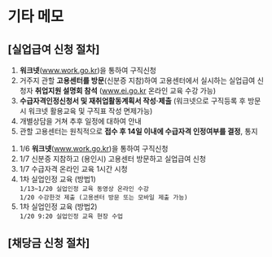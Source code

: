 # 기타 메모

## [실업급여 신청 절차]

1. **워크넷**(www.work.go.kr)을 통하여 구직신청
1. 거주지 관할 **고용센터를 방문**(신분증 지참)하여 고용센터에서 실시하는 실업급여 신청자 **취업지원 설명회 참석**
   (www.ei.go.kr 온라인 교육 수강 가능)
1. **수급자격인정신청서 및 재취업활동계획서 작성·제출**
   (워크넷으로 구직등록 후 방문시 워크넷 활용교육 및 구직표 작성 면제가능)
1. 개별상담을 거쳐 추후 일정에 대하여 안내
1. 관할 고용센터는 원칙적으로 **접수 후 14일 이내에 수급자격 인정여부를 결정**, 통지

<!-- 실업급여의 의의

- 구직급여, 취업촉진 수당
- 자영업자 출신은 연장급여, 조기재취업 수당 제외
- 일용 근로자 근로 시간 10일 미만
- 자발 퇴사시 수급자격 안됨
- 중대한 귀책 사유 수급자격 안됨 (금고 이상의 형 선고, 사업에 막대한 영향을 끼친 경우)
- 재취업활동 횟수, 1차를 재외하고, 2~4차는 4주간 1회이상, 5차는 4주간 2회 이상 -->

1. 1/6 **워크넷**(www.work.go.kr)을 통하여 구직신청
1. 1/7 신분증 지참하고 (용인시) 고용센터 방문하고 실업급여 신청
1. 1/7 수급자격 온라인 교육 1시간 시청
1. 1차 실업인정 교육 (방법1)  
   `1/13~1/20 실업인정 교육 동영상 온라인 수강`  
   `1/20 수강한것 제출 (고용센터 방문 또는 모바일 제출 가능)`
1. 1차 실업인정 교육 (방법2)  
   `1/20 9:20 실업인정 교육 현장 수업`

## [채당금 신청 절차]
